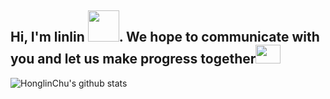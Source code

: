 <h2> Hi, I'm linlin <img src="https://media.giphy.com/media/mGcNjsfWAjY5AEZNw6/giphy.gif" width="50">. We hope to communicate with you and let us make progress together<img src="https://media.giphy.com/media/LnQjpWaON8nhr21vNW/giphy.gif" width="40" height="30"> </h2>
 
 ![HonglinChu's github stats](https://github-readme-stats.vercel.app/api?username=HonglinChu&show_icons=true&theme=radical) 

				

